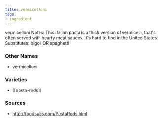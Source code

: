 ```yaml
---
title: vermicelloni
tags:
- ingredient
---
```

vermicelloni Notes: This Italian pasta is a thick version of vermicelli, that's often served with hearty meat sauces. It's hard to find in the United States. Substitutes: bigoli OR spaghetti

### Other Names

* vermicelloni

### Varieties

* [[pasta-rods]]

### Sources
* http://foodsubs.com/PastaRods.html

